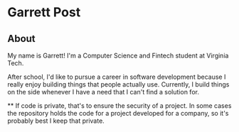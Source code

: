 # Garrett Post

<!--
**gpossst/gpossst** is a ✨ _special_ ✨ repository because its `README.md` (this file) appears on your GitHub profile.

Here are some ideas to get you started:

- 🔭 I’m currently working on ...
- 🌱 I’m currently learning ...
- 👯 I’m looking to collaborate on ...
- 🤔 I’m looking for help with ...
- 💬 Ask me about ...
- 📫 How to reach me: ...
- 😄 Pronouns: ...
- ⚡ Fun fact: ...
-->

## About
My name is Garrett! I'm a Computer Science and Fintech student at Virginia Tech.

After school, I'd like to pursue a career in software development because I really enjoy building things that people actually use. Currently, I build things on the side whenever I have a need that I can't find a solution for. 

** If code is private, that's to ensure the security of a project. In some cases the repository holds the code for a project developed for a company, so it's probably best I keep that private.
